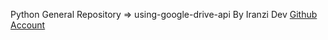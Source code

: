 Python General Repository => using-google-drive-api By Iranzi Dev <a href='https://github.com/Iranzithierry'>Github Account</a>